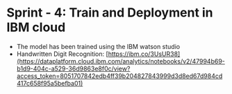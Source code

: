 # Sprint - 4: Train and Deployment in IBM cloud
- The model has been trained using the IBM watson studio
- Handwritten Digit Recognition: [https://ibm.co/3UsUR38](https://dataplatform.cloud.ibm.com/analytics/notebooks/v2/47994b69-b1d9-404c-a529-36d9863e8f0c/view?access_token=8051707842edb4ff39b204827843999d3d8ed67d984cd417c658f95a5befba01)

